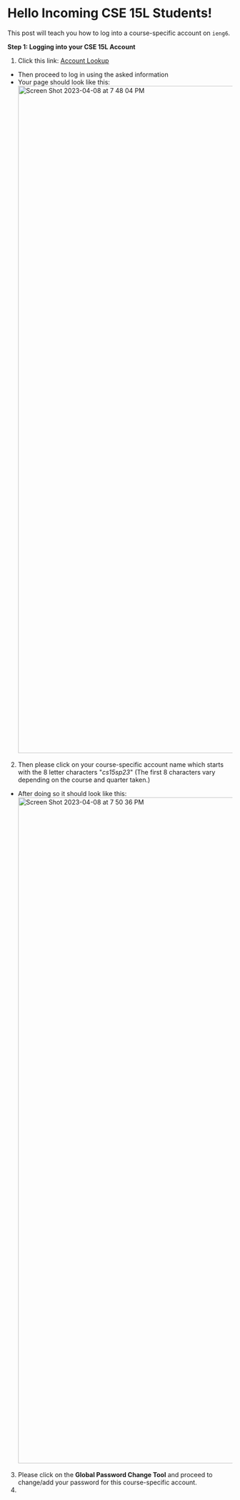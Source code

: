 # Hello Incoming CSE 15L Students!

This post will teach you how to log into a course-specific account on `ieng6`. 

**Step 1: Logging into your CSE 15L Account**

1. Click this link: [Account Lookup](https://sdacs.ucsd.edu/~icc/index.php)
  * Then proceed to log in using the asked information
  * Your page should look like this: <img width="1494" alt="Screen Shot 2023-04-08 at 7 48 04 PM" src="https://user-images.githubusercontent.com/110199983/230751497-d18b09a8-06df-4c18-baa7-c1e3580a2bd9.png">
2. Then please click on your course-specific account name which starts with the 8 letter characters "*cs15sp23*" (The first 8 characters vary depending on the course and quarter taken.)
  * After doing so it should look like this: <img width="1491" alt="Screen Shot 2023-04-08 at 7 50 36 PM" src="https://user-images.githubusercontent.com/110199983/230751571-541bc19f-4314-468b-b483-04b98f90f6af.png">
3. Please click on the **Global Password Change Tool** and proceed to change/add your password for this course-specific account.
4. 
